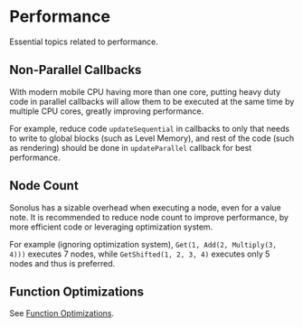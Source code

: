 # Performance

Essential topics related to performance.

## Non-Parallel Callbacks

With modern mobile CPU having more than one core, putting heavy duty code in parallel callbacks will allow them to be executed at the same time by multiple CPU cores, greatly improving performance.

For example, reduce code `updateSequential` in callbacks to only that needs to write to global blocks (such as Level Memory), and rest of the code (such as rendering) should be done in `updateParallel` callback for best performance.

## Node Count

Sonolus has a sizable overhead when executing a node, even for a value note. It is recommended to reduce node count to improve performance, by more efficient code or leveraging optimization system.

For example (ignoring optimization system), `Get(1, Add(2, Multiply(3, 4)))` executes 7 nodes, while `GetShifted(1, 2, 3, 4)` executes only 5 nodes and thus is preferred.

## Function Optimizations

See [Function Optimizations](../function-optimizations/overview).
